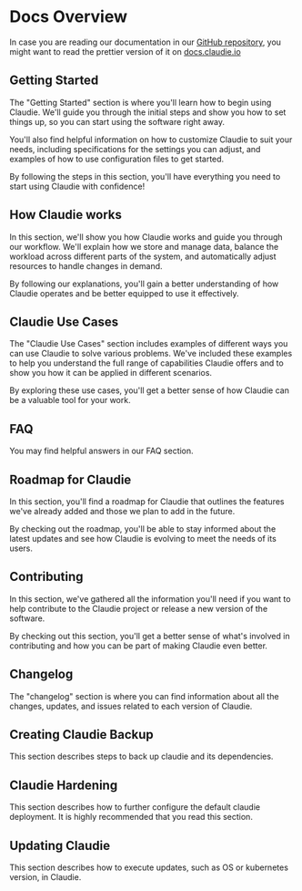 # Docs Overview

In case you are reading our documentation in our [GitHub repository](https://github.com/berops/claudie/), you might want to read the prettier version of it on [docs.claudie.io](docs.claudie.io)

## Getting Started

The "Getting Started" section is where you'll learn how to begin using Claudie. We'll guide you through the initial steps and show you how to set things up, so you can start using the software right away. 

You'll also find helpful information on how to customize Claudie to suit your needs, including specifications for the settings you can adjust, and examples of how to use configuration files to get started.

By following the steps in this section, you'll have everything you need to start using Claudie with confidence!

## How Claudie works

In this section, we'll show you how Claudie works and guide you through our workflow. We'll explain how we store and manage data, balance the workload across different parts of the system, and automatically adjust resources to handle changes in demand.

By following our explanations, you'll gain a better understanding of how Claudie operates and be better equipped to use it effectively.

## Claudie Use Cases

The "Claudie Use Cases" section includes examples of different ways you can use Claudie to solve various problems. We've included these examples to help you understand the full range of capabilities Claudie offers and to show you how it can be applied in different scenarios. 

By exploring these use cases, you'll get a better sense of how Claudie can be a valuable tool for your work.

## FAQ

You may find helpful answers in our FAQ section.

## Roadmap for Claudie

In this section, you'll find a roadmap for Claudie that outlines the features we've already added and those we plan to add in the future.

By checking out the roadmap, you'll be able to stay informed about the latest updates and see how Claudie is evolving to meet the needs of its users.

## Contributing

In this section, we've gathered all the information you'll need if you want to help contribute to the Claudie project or release a new version of the software. 

By checking out this section, you'll get a better sense of what's involved in contributing and how you can be part of making Claudie even better.

## Changelog

The "changelog" section is where you can find information about all the changes, updates, and issues related to each version of Claudie. 

## Creating Claudie Backup

This section describes steps to back up claudie and its dependencies.

## Claudie Hardening

This section describes how to further configure the default claudie deployment.
It is highly recommended that you read this section.

## Updating Claudie

This section describes how to execute updates, such as OS or kubernetes version, in Claudie.